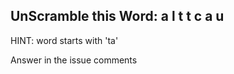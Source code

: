 UnScramble this Word: a l t t c a u
----------

HINT: word starts with 'ta'

Answer in the issue comments
